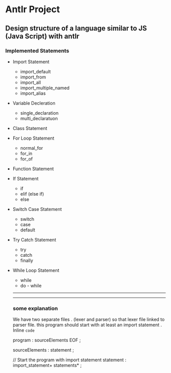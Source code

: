 # Antlr Project
**Design structure of a language similar to JS (Java Script) with antlr**
---
### Implemented Statements 
+ Import Statement
  - import_default
  - import_from
  - import_all
  - import_multiple_named
  - import_alias
+ Variable Decleration 
  - single_declaration
  - multi_declaratuon
+ Class Statement
+ For Loop Statement
  - normal_for
  - for_in
  - for_of
+ Function Statement
+ If Statement
  - if
  - elif (else if)
  - else
+ Switch Case Statement
  - switch
  - case
  - default
+ Try Catch Statement
  - try
  - catch
  - finally
+ While Loop Statement
  - while
  - do - while
  ---
  ---
  ### some explanation
  We have two separate files . (lexer and parser) so that lexer file linked to parser file.
  this program should start with at least an import statement .
Inline `code`

    program
      : sourceElements EOF
      ;

    sourceElements
    : statement
    ;

    // Start the program with import statement
    statement
    :
     import_statement+ statements*
    ;
   

